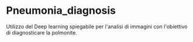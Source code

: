 # Pneumonia_diagnosis
Utilizzo del Deep learning spiegabile per l'analisi di immagini con l'obiettivo di diagnosticare la polmonite.
